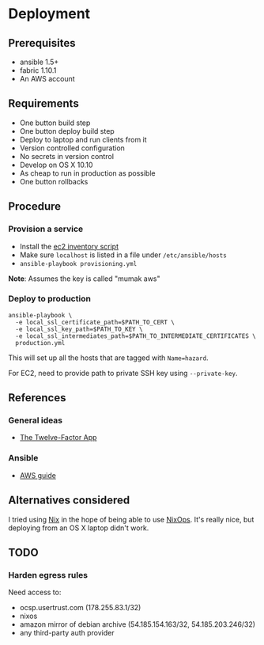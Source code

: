 # Deployment

## Prerequisites

* ansible 1.5+
* fabric 1.10.1
* An AWS account

## Requirements

* One button build step
* One button deploy build step
* Deploy to laptop and run clients from it
* Version controlled configuration
* No secrets in version control
* Develop on OS X 10.10
* As cheap to run in production as possible
* One button rollbacks

## Procedure

### Provision a service

* Install the
[ec2 inventory script](http://docs.ansible.com/intro_dynamic_inventory.html#example-aws-ec2-external-inventory-script)
* Make sure `localhost` is listed in a file under `/etc/ansible/hosts`
* `ansible-playbook provisioning.yml`

**Note**: Assumes the key is called "mumak aws"

### Deploy to production

```
ansible-playbook \
  -e local_ssl_certificate_path=$PATH_TO_CERT \
  -e local_ssl_key_path=$PATH_TO_KEY \
  -e local_ssl_intermediates_path=$PATH_TO_INTERMEDIATE_CERTIFICATES \
  production.yml
```

This will set up all the hosts that are tagged with `Name=hazard`.

For EC2, need to provide path to private SSH key using `--private-key`.

## References

### General ideas

* [The Twelve-Factor App](http://12factor.net/)

### Ansible

* [AWS guide](http://docs.ansible.com/guide_aws.html)

## Alternatives considered

I tried using [Nix](http://nixos.org/nix/) in the hope of being able to use
[NixOps](http://nixos.org/nixops/). It's really nice, but deploying from an OS
X laptop didn't work.


## TODO

### Harden egress rules

Need access to:

* ocsp.usertrust.com (178.255.83.1/32)
* nixos
* amazon mirror of debian archive (54.185.154.163/32, 54.185.203.246/32)
* any third-party auth provider
